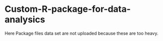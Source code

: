 # Custom-R-package-for-data-analysics
Here Package files data set are not uploaded because these are too heavy.
